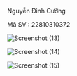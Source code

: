 Nguyễn Đình Cường 


Mã SV : 22810310372

![Screenshot (13)](https://github.com/user-attachments/assets/7ecb79e5-57bb-45cc-8d9b-25e2afcb9161)


![Screenshot (14)](https://github.com/user-attachments/assets/5c04d644-7502-498a-8639-04a651aa7812)


![Screenshot (15)](https://github.com/user-attachments/assets/1423946a-d5a6-4ff6-913e-c19d30bab966)

